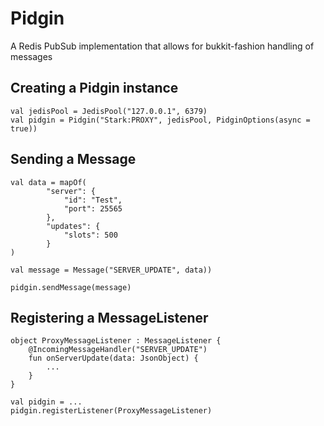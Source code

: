 # Pidgin
A Redis PubSub implementation that allows for bukkit-fashion handling of messages

## Creating a Pidgin instance
```
val jedisPool = JedisPool("127.0.0.1", 6379)
val pidgin = Pidgin("Stark:PROXY", jedisPool, PidginOptions(async = true))
```

## Sending a Message
```
val data = mapOf(
        "server": {
            "id": "Test",
            "port": 25565
        },
        "updates": {
            "slots": 500
        }
)

val message = Message("SERVER_UPDATE", data))

pidgin.sendMessage(message)
```

## Registering a MessageListener
```
object ProxyMessageListener : MessageListener {
    @IncomingMessageHandler("SERVER_UPDATE")
    fun onServerUpdate(data: JsonObject) {
        ...
    }
}
```

```
val pidgin = ...
pidgin.registerListener(ProxyMessageListener)
```
